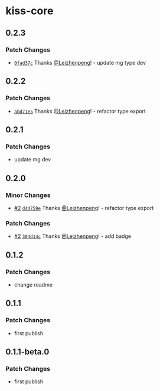 # kiss-core

## 0.2.3

### Patch Changes

-   [`0fad37c`](https://github.com/Leizhenpeng/design-toolkit-cn/commit/0fad37c49dfc76031126464b1d32a0cd62882eeb) Thanks [@Leizhenpeng](https://github.com/Leizhenpeng)! - update mg type dev

## 0.2.2

### Patch Changes

-   [`abd71e5`](https://github.com/Leizhenpeng/design-toolkit-cn/commit/abd71e5d39a2685d67f540ada5a86ebc25a6db4a) Thanks [@Leizhenpeng](https://github.com/Leizhenpeng)! - refactor type export

## 0.2.1

### Patch Changes

-   update mg dev

## 0.2.0

### Minor Changes

-   [#2](https://github.com/Leizhenpeng/design-toolkit-cn/pull/2) [`d44759e`](https://github.com/Leizhenpeng/design-toolkit-cn/commit/d44759e386cdda424e0154f9deb62dec557d5a21) Thanks [@Leizhenpeng](https://github.com/Leizhenpeng)! - refactor type export

### Patch Changes

-   [#2](https://github.com/Leizhenpeng/design-toolkit-cn/pull/2) [`304d14c`](https://github.com/Leizhenpeng/design-toolkit-cn/commit/304d14c8eb09fc94607b51e904624922b155571d) Thanks [@Leizhenpeng](https://github.com/Leizhenpeng)! - add badge

## 0.1.2

### Patch Changes

-   change readme

## 0.1.1

### Patch Changes

-   first publish

## 0.1.1-beta.0

### Patch Changes

-   first publish
